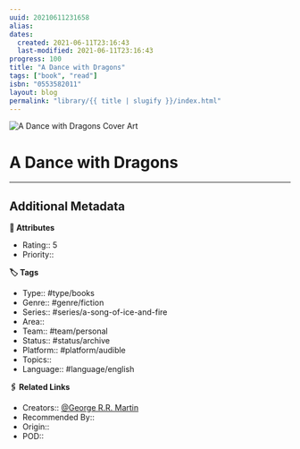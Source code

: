 ```yaml
---
uuid: 20210611231658
alias:
dates:
  created: 2021-06-11T23:16:43
  last-modified: 2021-06-11T23:16:43
progress: 100
title: "A Dance with Dragons"
tags: ["book", "read"]
isbn: "0553582011"
layout: blog
permalink: "library/{{ title | slugify }}/index.html"
---
```


![A Dance with Dragons Cover Art](https://i.gr-assets.com/images/S/compressed.photo.goodreads.com/books/1581625286l/10664113._SX318_.jpg)

# A Dance with Dragons

---

## Additional Metadata

**🧰 Attributes**

- Rating:: 5
- Priority::

**🏷 Tags**

- Type:: #type/books
- Genre:: #genre/fiction
- Series:: #series/a-song-of-ice-and-fire
- Area::
- Team:: #team/personal
- Status:: #status/archive
- Platform:: #platform/audible
- Topics::
- Language:: #language/english

**🖇️ Related Links**

- Creators:: [@George R.R. Martin](🧔%20Private/People/@George%20R.R.%20Martin.md)
- Recommended By::
- Origin::
- POD::

